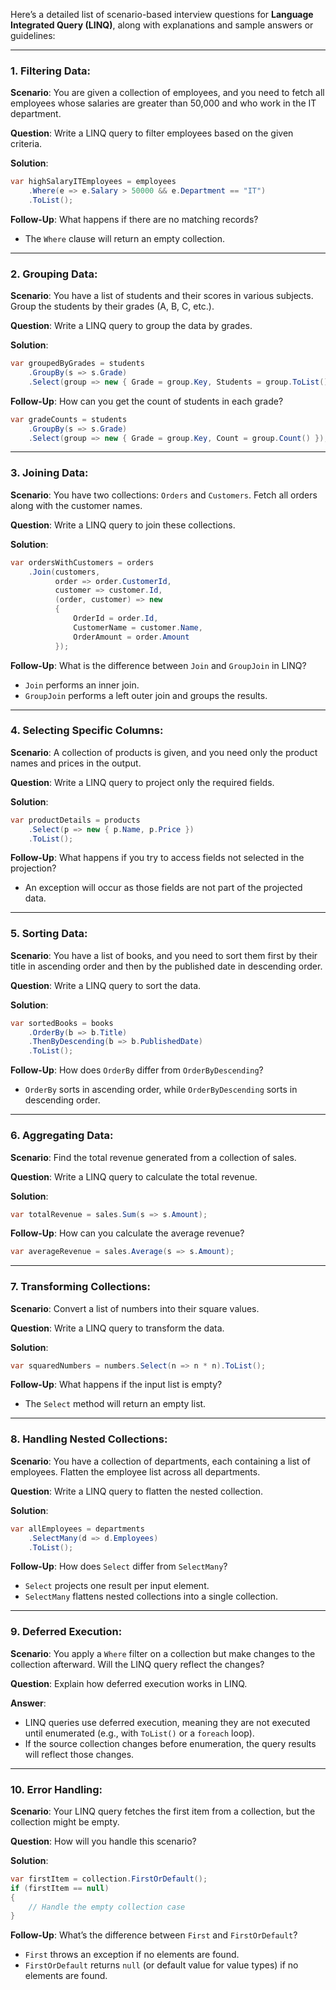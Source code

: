 Here’s a detailed list of scenario-based interview questions for **Language Integrated Query (LINQ)**, along with explanations and sample answers or guidelines:

---

### 1. **Filtering Data:**
   **Scenario**: You are given a collection of employees, and you need to fetch all employees whose salaries are greater than 50,000 and who work in the IT department.

   **Question**: Write a LINQ query to filter employees based on the given criteria.

   **Solution**:
   ```csharp
   var highSalaryITEmployees = employees
       .Where(e => e.Salary > 50000 && e.Department == "IT")
       .ToList();
   ```

   **Follow-Up**: What happens if there are no matching records?
   - The `Where` clause will return an empty collection.

---

### 2. **Grouping Data:**
   **Scenario**: You have a list of students and their scores in various subjects. Group the students by their grades (A, B, C, etc.).

   **Question**: Write a LINQ query to group the data by grades.

   **Solution**:
   ```csharp
   var groupedByGrades = students
       .GroupBy(s => s.Grade)
       .Select(group => new { Grade = group.Key, Students = group.ToList() });
   ```

   **Follow-Up**: How can you get the count of students in each grade?
   ```csharp
   var gradeCounts = students
       .GroupBy(s => s.Grade)
       .Select(group => new { Grade = group.Key, Count = group.Count() });
   ```

---

### 3. **Joining Data:**
   **Scenario**: You have two collections: `Orders` and `Customers`. Fetch all orders along with the customer names.

   **Question**: Write a LINQ query to join these collections.

   **Solution**:
   ```csharp
   var ordersWithCustomers = orders
       .Join(customers,
             order => order.CustomerId,
             customer => customer.Id,
             (order, customer) => new
             {
                 OrderId = order.Id,
                 CustomerName = customer.Name,
                 OrderAmount = order.Amount
             });
   ```

   **Follow-Up**: What is the difference between `Join` and `GroupJoin` in LINQ?
   - `Join` performs an inner join.
   - `GroupJoin` performs a left outer join and groups the results.

---

### 4. **Selecting Specific Columns:**
   **Scenario**: A collection of products is given, and you need only the product names and prices in the output.

   **Question**: Write a LINQ query to project only the required fields.

   **Solution**:
   ```csharp
   var productDetails = products
       .Select(p => new { p.Name, p.Price })
       .ToList();
   ```

   **Follow-Up**: What happens if you try to access fields not selected in the projection?
   - An exception will occur as those fields are not part of the projected data.

---

### 5. **Sorting Data:**
   **Scenario**: You have a list of books, and you need to sort them first by their title in ascending order and then by the published date in descending order.

   **Question**: Write a LINQ query to sort the data.

   **Solution**:
   ```csharp
   var sortedBooks = books
       .OrderBy(b => b.Title)
       .ThenByDescending(b => b.PublishedDate)
       .ToList();
   ```

   **Follow-Up**: How does `OrderBy` differ from `OrderByDescending`?
   - `OrderBy` sorts in ascending order, while `OrderByDescending` sorts in descending order.

---

### 6. **Aggregating Data:**
   **Scenario**: Find the total revenue generated from a collection of sales.

   **Question**: Write a LINQ query to calculate the total revenue.

   **Solution**:
   ```csharp
   var totalRevenue = sales.Sum(s => s.Amount);
   ```

   **Follow-Up**: How can you calculate the average revenue?
   ```csharp
   var averageRevenue = sales.Average(s => s.Amount);
   ```

---

### 7. **Transforming Collections:**
   **Scenario**: Convert a list of numbers into their square values.

   **Question**: Write a LINQ query to transform the data.

   **Solution**:
   ```csharp
   var squaredNumbers = numbers.Select(n => n * n).ToList();
   ```

   **Follow-Up**: What happens if the input list is empty?
   - The `Select` method will return an empty list.

---

### 8. **Handling Nested Collections:**
   **Scenario**: You have a collection of departments, each containing a list of employees. Flatten the employee list across all departments.

   **Question**: Write a LINQ query to flatten the nested collection.

   **Solution**:
   ```csharp
   var allEmployees = departments
       .SelectMany(d => d.Employees)
       .ToList();
   ```

   **Follow-Up**: How does `Select` differ from `SelectMany`?
   - `Select` projects one result per input element.
   - `SelectMany` flattens nested collections into a single collection.

---

### 9. **Deferred Execution:**
   **Scenario**: You apply a `Where` filter on a collection but make changes to the collection afterward. Will the LINQ query reflect the changes?

   **Question**: Explain how deferred execution works in LINQ.

   **Answer**:
   - LINQ queries use deferred execution, meaning they are not executed until enumerated (e.g., with `ToList()` or a `foreach` loop).
   - If the source collection changes before enumeration, the query results will reflect those changes.

---

### 10. **Error Handling:**
   **Scenario**: Your LINQ query fetches the first item from a collection, but the collection might be empty.

   **Question**: How will you handle this scenario?

   **Solution**:
   ```csharp
   var firstItem = collection.FirstOrDefault();
   if (firstItem == null)
   {
       // Handle the empty collection case
   }
   ```

   **Follow-Up**: What’s the difference between `First` and `FirstOrDefault`?
   - `First` throws an exception if no elements are found.
   - `FirstOrDefault` returns `null` (or default value for value types) if no elements are found.

